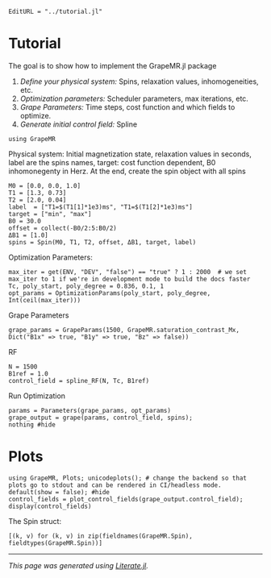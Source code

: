 ```@meta
EditURL = "../tutorial.jl"
```

# Tutorial
The goal is to show how to implement the GrapeMR.jl package

1. *Define your physical system:* Spins, relaxation values, inhomogeneities, etc.
2. *Optimization parameters:* Scheduler parameters, max iterations, etc.
3. *Grape Parameters:* Time steps, cost function and which fields to optimize.
4. *Generate initial control field:* Spline

````@example tutorial
using GrapeMR
````

Physical system: Initial magnetization state, relaxation values in seconds, label are the spins names,
target: cost function dependent, B0 inhomonegenty in Herz. At the end, create the spin object with all spins

````@example tutorial
M0 = [0.0, 0.0, 1.0]
T1 = [1.3, 0.73]
T2 = [2.0, 0.04]
label  = ["T1=$(T1[1]*1e3)ms", "T1=$(T1[2]*1e3)ms"]
target = ["min", "max"]
B0 = 30.0
offset = collect(-B0/2:5:B0/2)
ΔB1 = [1.0]
spins = Spin(M0, T1, T2, offset, ΔB1, target, label)
````

Optimization Parameters:

````@example tutorial
max_iter = get(ENV, "DEV", "false") == "true" ? 1 : 2000  # we set max_iter to 1 if we're in development mode to build the docs faster
Tc, poly_start, poly_degree = 0.836, 0.1, 1
opt_params = OptimizationParams(poly_start, poly_degree, Int(ceil(max_iter)))
````

Grape Parameters

````@example tutorial
grape_params = GrapeParams(1500, GrapeMR.saturation_contrast_Mx, Dict("B1x" => true, "B1y" => true, "Bz" => false))
````

RF

````@example tutorial
N = 1500
B1ref = 1.0
control_field = spline_RF(N, Tc, B1ref)
````

Run Optimization

````@example tutorial
params = Parameters(grape_params, opt_params)
grape_output = grape(params, control_field, spins);
nothing #hide
````

# Plots
```@repl tutorial
using GrapeMR, Plots; unicodeplots(); # change the backend so that plots go to stdout and can be rendered in CI/headless mode.
default(show = false); #hide
control_fields = plot_control_fields(grape_output.control_field);
display(control_fields)
```

The Spin struct:

````@example tutorial
[(k, v) for (k, v) in zip(fieldnames(GrapeMR.Spin), fieldtypes(GrapeMR.Spin))]
````

---

*This page was generated using [Literate.jl](https://github.com/fredrikekre/Literate.jl).*

